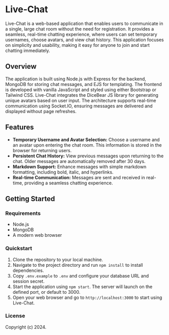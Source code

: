 # Live-Chat

Live-Chat is a web-based application that enables users to communicate in a single, large chat room without the need for registration. It provides a seamless, real-time chatting experience, where users can set temporary usernames, choose avatars, and view chat history. This application focuses on simplicity and usability, making it easy for anyone to join and start chatting immediately.

## Overview

The application is built using Node.js with Express for the backend, MongoDB for storing chat messages, and EJS for templating. The frontend is developed with vanilla JavaScript and styled using either Bootstrap or Tailwind CSS. Live-Chat integrates the DiceBear JS library for generating unique avatars based on user input. The architecture supports real-time communication using Socket.IO, ensuring messages are delivered and displayed without page refreshes.

## Features

- **Temporary Username and Avatar Selection:** Choose a username and an avatar upon entering the chat room. This information is stored in the browser for returning users.
- **Persistent Chat History:** View previous messages upon returning to the chat. Older messages are automatically removed after 30 days.
- **Markdown Support:** Enhance messages with simple markdown formatting, including bold, italic, and hyperlinks.
- **Real-time Communication:** Messages are sent and received in real-time, providing a seamless chatting experience.

## Getting Started

### Requirements

- Node.js
- MongoDB
- A modern web browser

### Quickstart

1. Clone the repository to your local machine.
2. Navigate to the project directory and run `npm install` to install dependencies.
3. Copy `.env.example` to `.env` and configure your database URL and session secret.
4. Start the application using `npm start`. The server will launch on the defined port, or default to 3000.
5. Open your web browser and go to `http://localhost:3000` to start using Live-Chat.

### License

Copyright (c) 2024.